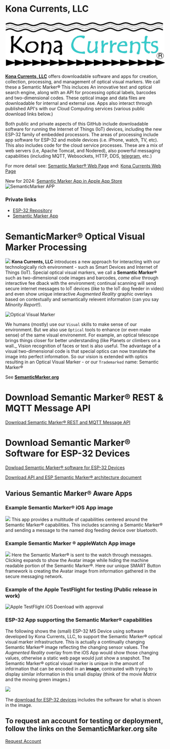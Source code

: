 # Kona Currents, LLC
![KonaCurrents](KonaCurrentsLabel.jpg)


**[Kona Currents, LLC](https://konacurrents.com)**
offers downloadable software and apps for creation, collection, processing, and management of optical visual markers. We call these a Semantic Marker&reg; This incluces An innovative text and optical search engine, along with an API for processing optical labels, barcodes and two-dimensional codes. These optical image and data files are downloadable for internal and external use. Apps also interact through published API's with our Cloud Computing services (various public download links below.)

Both public and private aspects of this GitHub include downloadable software for running the Internet of Things (IoT) devices, including the new ESP-32 family of embedded processors. 
The areas of processing include app software for ESP-32 and mobile devices (i.e. iPhone, watch, TV, etc). This also includes code for the cloud service processes. These are a mix of 
web servers (i.e, Apache Tomcat, and Nodered), also powerful messaging capabilities (including MQTT, Websockets, HTTP, DDS, [telegram](https://telegram.org), etc.)

For more detail see: [Semantic Marker&reg; Web Page](https://SemanticMarker.org)
and: [Kona Currents Web Page](https://konacurrents.com)

New for 2024: [Semantic Marker App in Apple App Store](https://apps.apple.com/us/app/semanticmarker/id6443887496) ![SemanticMarker APP](https://SemanticMarker.org/images/appstore.svg)

### Private links

* [ESP-32 Repository](https://github.com/konacurrents/ESP_IOT)
* [Semantic Marker App](https://github.com/konacurrents/KSQRAvatar)  


# SemanticMarker&reg; Optical Visual Marker Processing
<img src="https://SemanticMarker.org/vision/SemanticMarkerQR.png" width="300">
<b>Kona Currents, LLC</b> introduces a new approach for interacting with our technologically rich environment
 - such as Smart Devices and Internet of Things (IoT). Special optical visual markers, we call a <b>Semantic
Marker&reg;</b> such as two-dimensional code images and barcodes, <i>come alive</i> through interactive fee
dback with the environment; continual scanning will send secure internet messages to IoT devices (like to the
 IoT dog feeder in video) and even show unique interactive <i>Augmented Reality</i> graphic overlays based on
 contextually and semantically relevent information (can you say <i>Minority Report</i>!).

 ![Optical Visual Marker](https://SemanticMarker.org/images/SemanticMarkerSemantics.jpeg)

 We humans (mostly) use our `Visual` skills to make sense of our environment. 
 But we also use `Optical` tools to enhance (or even make sense) of the same visual environemnt. For example,
 an optical telescope brings things closer for better understanding (like Planets or climbers on a wall._ 
 Vision recognition of faces or text is also useful. The
 advantage of a visual two-dimensional code is that special optics can now translate the
 image into perfect information. So our vision is extended with optics
 resulting in an Optical Visual Marker - or our `Trademarked` name: Semantic Marker&reg;


See  **[SemanticMarker.org](https://SemanticMarker.org)**

# Download Semantic Marker&reg; REST & MQTT Message API

<a href="https://github.com/konacurrents/SemanticMarkerAPI#readme">Download Semantic Marker&reg; REST and MQTT Message API</a>

# Download Semantic Marker&reg; Software for ESP-32 Devices

<a href="https://github.com/konacurrents/SemanticMarkerESP-32">Dowload Semantic Marker&reg; software for ESP-32 Devices</a>

[Download API and ESP Semantic Marker&reg; architecture document](https://KnowledgeShark.me/docs/ESP_IOT/html/index.html)

## Various Semantic Marker&reg; Aware Apps 
### Example Semantic Marker&reg; iOS App image
<img src="https://SemanticMarker.org/vision/SemanticMarkeriPhoneApp.png" width="300">
This app provides a multitude of capabilities centered around the Semantic Marker&reg; capabilities. This includes
scanning a Semantic Marker&reg; and sending a message to the named dog feeding device over bluetooth.

### Example Semantic Marker &reg; appleWatch App image
<img src="https://SemanticMarker.org/vision/WatchSM.jpg" width="300">
Here the Semantic Marker&reg; is sent to the watch through messages. Clicking expands to show the Avatar image while hiding
the machine readable portion of the Semantic Marker&reg;. Here our unique SMART Button framework is creating the
Avatar image from information gathered in the secure messaging network. 

### Example of the Apple TestFlight for testing (Public release in work)
![Apple TestFlight iOS Doenload with approval](https://semanticmarker.org/vision/TestFlight.png)

### ESP-32 App supporting the Semantic Marker&reg; capabilities

The following shows the (small) ESP-32 M5 Device using software developed by Kona Currents, LLC, to support
the Semantic Marker&reg; optical visual marker infrastructure. This is actually a continually changing Semantic Marker&reg; image
reflecting the changing sensor values. The <i>Augmented Reality</i> overlay from the iOS App would show those changing values,
otherwise a static web page would just show a snapshot. The Semantic Marker&reg; optical visual marker is unique in the amount of information
that can be encoded in an <b>image</b>, contrasted with trying to display similar information in this small display (think of the movie <i>Matrix</i> and the moving green images.)

<img src="https://SemanticMarker.org/vision/M5onMicrowave.jpg" width="300">

The [download for ESP-32 devices](https://github.com/konacurrents/SemanticMarkerESP-32#readme) includes the software for what is shown in the image.


## To request an account for testing or deployment, follow the links on the SemanticMarker.org site
[Request Account](https://SemanticMarker.org)
